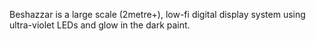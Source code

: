 Beshazzar is a large scale (2metre+), low-fi digital display system using ultra-violet LEDs and glow in the dark paint.


